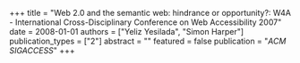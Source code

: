 +++
title = "Web 2.0 and the semantic web: hindrance or opportunity?: W4A - International Cross-Disciplinary Conference on Web Accessibility 2007"
date = 2008-01-01
authors = ["Yeliz Yesilada", "Simon Harper"]
publication_types = ["2"]
abstract = ""
featured = false
publication = "*ACM SIGACCESS*"
+++

